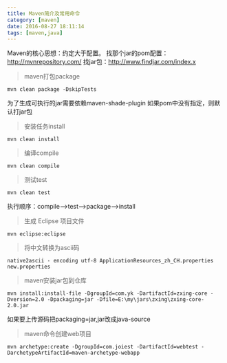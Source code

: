 ```yaml
---
title: Maven简介及常用命令
category: [maven]
date: 2016-08-27 18:11:14
tags: [maven,java]
---
```

Maven的核心思想：约定大于配置。
找那个jar的pom配置：http://mvnrepository.com/
找jar包：http://www.findjar.com/index.x
<!--more-->
>   maven打包package

    mvn clean package -DskipTests
为了生成可执行的jar需要依赖maven-shade-plugin
如果pom中没有指定，则默认打jar包

>   安装任务install

    mvn clean install

>   编译compile

    mvn clean compile

>   测试test

    mvn clean test
执行顺序：compile-->test-->package-->install

>   生成 Eclipse 项目文件

    mvn eclipse:eclipse

>   将中文转换为ascii码

    native2ascii - encoding utf-8 ApplicationResources_zh_CH.properties new.properties


>   maven安装jar包到仓库

    mvn install:install-file -DgroupId=com.yk -DartifactId=zxing-core -Dversion=2.0 -Dpackaging=jar -Dfile=E:\my\jars\zxing\zxing-core-2.0.jar

如果要上传源码把packaging=jar,jar改成java-source

>   maven命令创建web项目

    mvn archetype:create -DgroupId=com.joiest -DartifactId=webtest -DarchetypeArtifactId=maven-archetype-webapp

